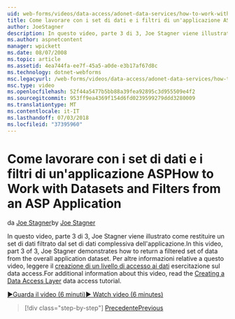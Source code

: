 ```yaml
---
uid: web-forms/videos/data-access/adonet-data-services/how-to-work-with-datasets-and-filters-from-an-asp-application
title: Come lavorare con i set di dati e i filtri di un'applicazione ASP | Microsoft Docs
author: JoeStagner
description: In questo video, parte 3 di 3, Joe Stagner viene illustrato come restituire un set di dati filtrato dal set di dati complessiva dell'applicazione. Per ab informazioni aggiuntive...
ms.author: aspnetcontent
manager: wpickett
ms.date: 08/07/2008
ms.topic: article
ms.assetid: 4ea744fa-ee7f-45a5-a0de-e3b17af67d8c
ms.technology: dotnet-webforms
msc.legacyurl: /web-forms/videos/data-access/adonet-data-services/how-to-work-with-datasets-and-filters-from-an-asp-application
msc.type: video
ms.openlocfilehash: 52f44a5477b5bb88a39fea92895c3d955509e4f2
ms.sourcegitcommit: 953ff9ea4369f154d6fd0239599279ddd3280009
ms.translationtype: MT
ms.contentlocale: it-IT
ms.lasthandoff: 07/03/2018
ms.locfileid: "37395960"
---
```

<a name="how-to-work-with-datasets-and-filters-from-an-asp-application"></a><span data-ttu-id="27d7c-104">Come lavorare con i set di dati e i filtri di un'applicazione ASP</span><span class="sxs-lookup"><span data-stu-id="27d7c-104">How to Work with Datasets and Filters from an ASP Application</span></span>
====================
<span data-ttu-id="27d7c-105">da [Joe Stagner](https://github.com/JoeStagner)</span><span class="sxs-lookup"><span data-stu-id="27d7c-105">by [Joe Stagner](https://github.com/JoeStagner)</span></span>

<span data-ttu-id="27d7c-106">In questo video, parte 3 di 3, Joe Stagner viene illustrato come restituire un set di dati filtrato dal set di dati complessiva dell'applicazione.</span><span class="sxs-lookup"><span data-stu-id="27d7c-106">In this video, part 3 of 3, Joe Stagner demonstrates how to return a filtered set of data from the overall application dataset.</span></span> <span data-ttu-id="27d7c-107">Per altre informazioni relative a questo video, leggere il [creazione di un livello di accesso ai dati](../../../overview/data-access/introduction/creating-a-data-access-layer-vb.md) esercitazione sul data access.</span><span class="sxs-lookup"><span data-stu-id="27d7c-107">For additional information about this video, read the [Creating a Data Access Layer](../../../overview/data-access/introduction/creating-a-data-access-layer-vb.md) data access tutorial.</span></span>

[<span data-ttu-id="27d7c-108">&#9654;Guarda il video (6 minuti)</span><span class="sxs-lookup"><span data-stu-id="27d7c-108">&#9654; Watch video (6 minutes)</span></span>](https://channel9.msdn.com/Blogs/ASP-NET-Site-Videos/how-to-work-with-datasets-and-filters-from-an-asp-application)

> [!div class="step-by-step"]
> [<span data-ttu-id="27d7c-109">Precedente</span><span class="sxs-lookup"><span data-stu-id="27d7c-109">Previous</span></span>](how-to-manually-bind-a-dataset-to-a-datagrid.md)
